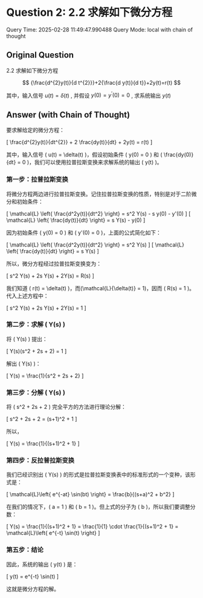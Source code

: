 # Question 2: 2.2 求解如下微分方程

Query Time: 2025-02-28 11:49:47.990488
Query Mode: local with chain of thought

## Original Question
2.2 求解如下微分方程  

$$
{\frac{d^{2}y(t)}{d t^{2}}}+2{\frac{d y(t)}{d t}}+2y(t)=r(t)
$$  

其中，输入信号 $u(t)=\delta(t)$ , 并假设 $y(0)=y^{\prime}(0)=0$ , 求系统输出 $y(t)$

## Answer (with Chain of Thought)
要求解给定的微分方程：

\[
\frac{d^{2}y(t)}{dt^{2}} + 2 \frac{dy(t)}{dt} + 2y(t) = r(t)
\]

其中，输入信号 \( u(t) = \delta(t) \)，假设初始条件 \( y(0) = 0 \) 和 \( \frac{dy(0)}{dt} = 0 \)，我们可以使用拉普拉斯变换来求解系统的输出 \( y(t) \)。

### 第一步：拉普拉斯变换

将微分方程两边进行拉普拉斯变换。记住拉普拉斯变换的性质，特别是对于二阶微分和初始条件：

\[
\mathcal{L} \left\{ \frac{d^2y(t)}{dt^2} \right\} = s^2 Y(s) - s y(0) - y'(0)
\]
\[
\mathcal{L} \left\{ \frac{dy(t)}{dt} \right\} = s Y(s) - y(0)
\]

因为初始条件 \( y(0) = 0 \) 和 \( y'(0) = 0 \)，上面的公式简化如下：

\[
\mathcal{L} \left\{ \frac{d^2y(t)}{dt^2} \right\} = s^2 Y(s)
\]
\[
\mathcal{L} \left\{ \frac{dy(t)}{dt} \right\} = s Y(s)
\]

所以，微分方程经过拉普拉斯变换变为：

\[
s^2 Y(s) + 2s Y(s) + 2Y(s) = R(s)
\]

我们知道 \( r(t) = \delta(t) \)，而\(\mathcal{L}\{\delta(t)\} = 1\)，因而 \( R(s) = 1 \)。代入上述方程中：

\[
s^2 Y(s) + 2s Y(s) + 2Y(s) = 1
\]

### 第二步：求解 \( Y(s) \)

将 \( Y(s) \) 提出：

\[
Y(s)(s^2 + 2s + 2) = 1
\]

解出 \( Y(s) \)：

\[
Y(s) = \frac{1}{s^2 + 2s + 2}
\]

### 第三步：分解 \( Y(s) \)

将 \( s^2 + 2s + 2 \) 完全平方的方法进行理论分解：

\[
s^2 + 2s + 2 = (s+1)^2 + 1
\]

所以，

\[
Y(s) = \frac{1}{(s+1)^2 + 1}
\]

### 第四步：反拉普拉斯变换

我们已经识别出 \( Y(s) \) 的形式是拉普拉斯变换表中的标准形式的一个变种，该形式是：

\[
\mathcal{L}\left\{ e^{-at} \sin(bt) \right\} = \frac{b}{(s+a)^2 + b^2}
\]

在我们的情况下，\( a = 1 \) 和 \( b = 1 \)。但上式的分子为 \( b \)，所以我们要调整分数：

\[
Y(s) = \frac{1}{(s+1)^2 + 1} = \frac{1}{1} \cdot \frac{1}{(s+1)^2 + 1} = \mathcal{L}\left\{ e^{-t} \sin(t) \right\}
\]

### 第五步：结论

因此，系统的输出 \( y(t) \) 是：

\[
y(t) = e^{-t} \sin(t)
\]

这就是微分方程的解。